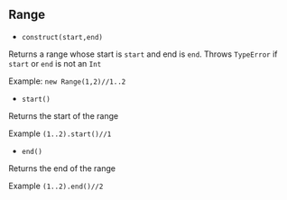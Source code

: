 ## Range
* ```construct(start,end)```

Returns a range whose start is ```start``` and end is ```end```. Throws ```TypeError``` if ```start``` or ```end``` is not an ```Int```

Example: ```new Range(1,2)//1..2```

* ```start()```

Returns the start of the range

Example ```(1..2).start()//1```

* ```end()```

Returns the end of the range

Example ```(1..2).end()//2```